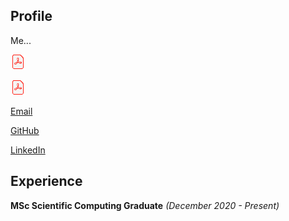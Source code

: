 ## Profile

Me...

[<img src="PDF_24.png">](John_Duffy_CV.pdf)

[![John_Duffy_CV.pdf](PDF_24.png)](John_Duffy_CV.pdf)

[Email](mailto:johnduffymsc@gmail.com)

[GitHub](https://github.com/johnduffymsc)

[LinkedIn](https://www.linkedin.com/in/johnduffymsc)

## Experience

**MSc Scientific Computing Graduate** _(December 2020 - Present)_
